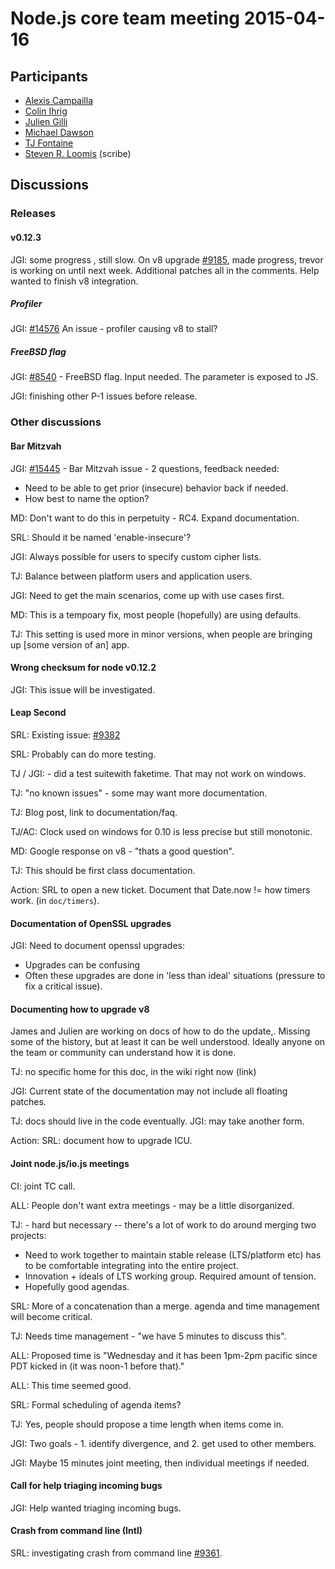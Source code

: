# Node.js core team meeting 2015-04-16

## Participants

* [Alexis Campailla](https://github.com/orangemocha)
* [Colin Ihrig](https://github.com/cjihrig)
* [Julien Gilli](https://github.com/misterdjules)
* [Michael Dawson](https://github.com/mhdawson)
* [TJ Fontaine](https://github.com/tjfontaine)
* [Steven R. Loomis](https://github.com/srl295) (scribe)

## Discussions

### Releases

#### v0.12.3

JGI: some progress , still slow.
On v8 upgrade [#9185](https://github.com/joyent/node/pull/9185), made
progress, trevor is working on until next week.
Additional patches all in the comments.
Help wanted to finish v8 integration.

##### Profiler

JGI: [#14576](https://github.com/joyent/node/issues/14576) An issue -
profiler causing v8 to stall?

##### FreeBSD flag

JGI: [#8540](https://github.com/joyent/node/issues/8540) - FreeBSD
flag. Input needed. The parameter is exposed to JS.

JGI: finishing other P-1 issues before release.

### Other discussions

#### Bar Mitzvah

JGI: [#15445](https://github.com/joyent/node/issues/15445) - Bar
Mitzvah issue - 2 questions, feedback needed:

* Need to be able to get prior (insecure) behavior back if needed.
* How best to name the option?

MD: Don't want to do this in perpetuity - RC4. Expand documentation.

SRL: Should it be named 'enable-insecure'?

JGI: Always possible for users to specify custom cipher lists.

TJ: Balance between platform users and application users.

JGI: Need to get the main scenarios, come up with use cases first.

MD: This is a tempoary fix, most people (hopefully) are using defaults.

TJ: This setting is used more in minor versions, when people are
bringing up \[some version of an] app.

#### Wrong checksum for node v0.12.2

JGI: This issue will be investigated.

#### Leap Second

SRL: Existing issue: [#9382](https://github.com/joyent/node/issues/9382)

SRL: Probably can do more testing.

TJ / JGI: - did a test suitewith faketime. That may not work on windows.

TJ: "no known issues" - some may want more documentation.

TJ: Blog post, link to documentation/faq.

TJ/AC: Clock used on windows for 0.10 is less precise but still monotonic.

MD: Google response on v8 - "thats a good question".

TJ: This should be first class documentation.

Action: SRL to open a new ticket. Document that Date.now != how timers work.
(in `doc/timers`).

#### Documentation of OpenSSL upgrades

JGI: Need to document openssl upgrades:

* Upgrades can be confusing
* Often these upgrades are done in 'less than ideal' situations
  (pressure to fix a critical issue).

#### Documenting how to upgrade v8

James and Julien are working on docs of how to do the update,.
Missing some of the history, but at least it can be well understood.
Ideally anyone on the team or community can understand how it is done.

TJ: no specific home for this doc, in the wiki right now (link)

JGI: Current state of the documentation may not include all floating patches.

TJ: docs should live in the code eventually.
JGI: may take another form.

Action: SRL: document how to upgrade ICU.

#### Joint node.js/io.js meetings

CI: joint TC call.

ALL: People don't want extra meetings - may be a little disorganized.

TJ: - hard but necessary -- there's a lot of work to do around merging
two projects:

* Need to work together to maintain stable release (LTS/platform etc)
  has to be comfortable integrating into the entire project.
* Innovation + ideals of LTS working group.  Required amount of tension.
* Hopefully good agendas.

SRL: More of a concatenation than a merge. agenda and time management
will become critical.

TJ: Needs time management - "we have 5 minutes to discuss this".

ALL: Proposed time is "Wednesday and it has been 1pm-2pm pacific since PDT
kicked in (it was noon-1 before that)."

ALL: This time seemed good.

SRL: Formal scheduling of agenda items?

TJ: Yes, people should propose a time length when items come in.

JGI: Two goals - 1. identify divergence, and 2. get used to other members.

JGI: Maybe 15 minutes joint meeting, then individual meetings if needed.

#### Call for help triaging incoming bugs

JGI: Help wanted triaging incoming bugs.

#### Crash from command line (Intl)

SRL: investigating crash from command line
[#9361](https://github.com/joyent/node/issues/9361).

